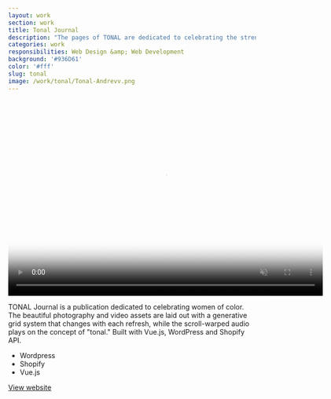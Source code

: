 ```yaml
---
layout: work
section: work
title: Tonal Journal
description: "The pages of TONAL are dedicated to celebrating the strength, ambition, and beauty in women of color."
categories: work
responsibilities: Web Design &amp; Web Development
background: '#936D61'
color: '#fff'
slug: tonal
image: /work/tonal/Tonal-Andrevv.png
---
```


<div>
  <video muted playsinline id="tonal" class="browser_img" title="Tonal Journal"
    preload="auto" width="640" height="400" poster="{{ site.root }}{{ page.image }}" data-setup="{}">
    <source src="{{ site.root }}/work/tonal/Tonal-Andrevv.mp4" type='video/mp4'>
  </video>
</div>

TONAL Journal is a publication dedicated to celebrating women of color. The beautiful photography and video assets are laid out with a generative grid system that changes with each refresh, while the scroll-warped audio plays on the concept of "tonal." Built with Vue.js, WordPress and Shopify API. 

<ul class="tags">
  <li>Wordpress</li>
  <li>Shopify</li>
  <li>Vue.js</li>
</ul>

<a href="http://tonaljournal.com/" class="button" rel="external">View website</a>

